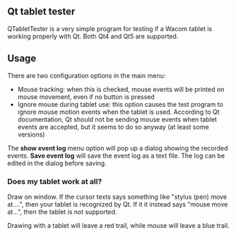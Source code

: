 Qt tablet tester
-----------------

QTabletTester is a very simple program for testing if a Wacom tablet is working properly with Qt.
Both Qt4 and Qt5 are supported.

## Usage

There are two configuration options in the main menu:

* Mouse tracking: when this is checked, mouse events will be printed on mouse movement, even if no button is pressed
* Ignore mouse during tablet use: this option causes the test program to ignore mouse motion events when the tablet is used. According to Qt documentation, Qt should not be sending mouse events when tablet events are accepted, but it seems to do so anyway (at least some versions)

The **show event log** menu option will pop up a dialog showing the recorded events. **Save event log** will save the event log as a text file. The log can be edited in the dialog before saving.

### Does my tablet work at all?

Draw on window. If the cursor texts says something like "stylus (pen) move at....", then your tablet is recognized by Qt. If it it instead says "mouse move at...", then the tablet is not supported.

Drawing with a tablet will leave a red trail, while mouse will leave a blue trail.
